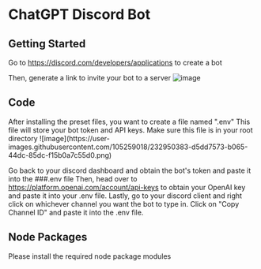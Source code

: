 <h1>ChatGPT Discord Bot</h1>

<h2>Getting Started</h2>

Go to https://discord.com/developers/applications to create a bot

Then, generate a link to invite your bot to a server
![image](https://user-images.githubusercontent.com/105259018/232949904-934fd4e0-29a8-42d8-b637-c1e4ce829ddb.png)

<h2>Code</h2>
After installing the preset files, you want to create a file named ".env" This file will store your bot token and API keys. Make sure this file is in your root directory
![image](https://user-images.githubusercontent.com/105259018/232950383-d5dd7573-b065-44dc-85dc-f15b0a7c55d0.png)

Go back to your discord dashboard and obtain the bot's token and paste it into the ###.env file
Then, head over to https://platform.openai.com/account/api-keys to obtain your OpenAI key and paste it into your .env file.
Lastly, go to your discord client and right click on whichever channel you want the bot to type in. Click on "Copy Channel ID" and paste it into the .env file.

<h2>Node Packages</h2>
Please install the required node package modules
